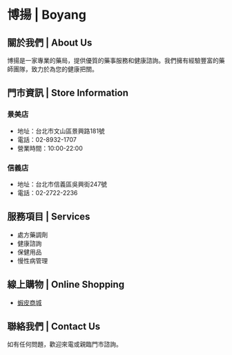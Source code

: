 # 博揚 | Boyang

## 關於我們 | About Us
博揚是一家專業的藥局，提供優質的藥事服務和健康諮詢。我們擁有經驗豐富的藥師團隊，致力於為您的健康把關。

## 門市資訊 | Store Information

### 景美店
- 地址：台北市文山區景興路181號
- 電話：02-8932-1707
- 營業時間：10:00-22:00

### 信義店
- 地址：台北市信義區吳興街247號
- 電話：02-2722-2236

## 服務項目 | Services
- 處方藥調劑
- 健康諮詢
- 保健用品
- 慢性病管理

## 線上購物 | Online Shopping
- [蝦皮商城](https://shopee.tw/oikpn6fpix)

## 聯絡我們 | Contact Us
如有任何問題，歡迎來電或親臨門市諮詢。 